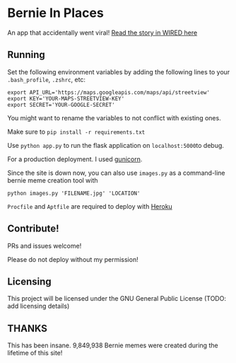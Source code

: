 # Bernie In Places

An app that accidentally went viral! [Read the story in WIRED here](https://www.wired.com/story/bernie-sanders-meme-street-view-site/)


## Running
Set the following environment variables by adding the following lines to your `.bash_profile`, `.zshrc`, etc:
```
export API_URL='https://maps.googleapis.com/maps/api/streetview'
export KEY='YOUR-MAPS-STREETVIEW-KEY'
export SECRET='YOUR-GOOGLE-SECRET'
```

You might want to rename the variables to not conflict with existing ones.

Make sure to `pip install -r requirements.txt`

Use `python app.py` to run the flask application on `localhost:5000`to debug. 

For a production deployment. I used [gunicorn](https://gunicorn.org/). 


Since the site is down now, you can also use `images.py` as a command-line bernie meme creation tool with
```
python images.py 'FILENAME.jpg' 'LOCATION'
```

`Procfile` and `Aptfile` are required to deploy with [Heroku](https://heroku.com/)
## Contribute!
PRs and issues welcome!

Please do not deploy without my permission!

## Licensing
This project will be licensed under the GNU General Public License (TODO: add licensing details)

## THANKS
This has been insane. 9,849,938 Bernie memes were created during the lifetime of this site! 